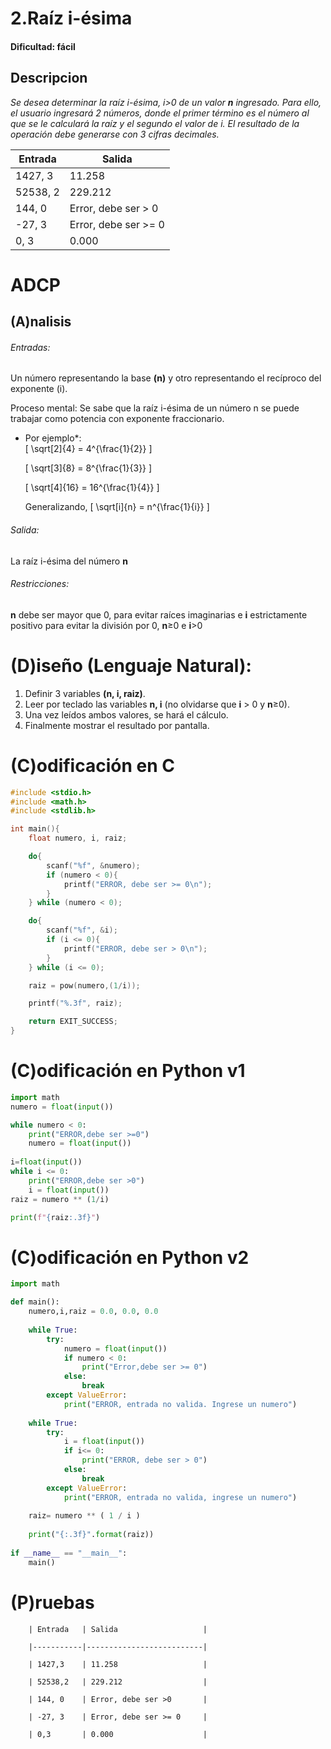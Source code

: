 
# 2.Raíz i-ésima

#### Dificultad: fácil

## Descripcion

*Se desea determinar la raíz i-ésima, i>0 de un valor **n** ingresado. Para ello, el usuario ingresará 2 números, donde el primer término es el número al que se le calculará la raíz y el segundo el valor de i. El resultado de la operación debe generarse con 3 cifras decimales.*

| Entrada   | Salida                   |
|-----------|--------------------------|
| 1427, 3   | 11.258                   |
| 52538, 2  | 229.212                  |
| 144, 0    | Error, debe ser > 0      |
| -27, 3    | Error, debe ser >= 0     |
| 0, 3      | 0.000                    |

# ADCP

## (A)nalisis

###### Entradas:  
Un número representando la base **(n)** y otro representando el recíproco del exponente (i).

Proceso mental: Se sabe que la raíz i-ésima de un número n se puede trabajar como potencia con exponente fraccionario.

* Por ejemplo\*:    	
    \[ \sqrt[2]{4} = 4^{\frac{1}{2}} \]

    \[ \sqrt[3]{8} = 8^{\frac{1}{3}} \]

    \[ \sqrt[4]{16} = 16^{\frac{1}{4}} \]

    Generalizando, \[ \sqrt[i]{n} = n^{\frac{1}{i}} \]

###### Salida: 
La raíz i-ésima del número **n**

###### Restricciones: 
**n** debe ser mayor que 0, para evitar raíces imaginarias e **i** estrictamente positivo para evitar la división por 0, **n**≥0 e **i**>0

# (D)iseño (Lenguaje Natural):
1. Definir 3 variables **(n, i, raiz)**. 
2. Leer por teclado las variables **n, i** (no olvidarse que **i** > 0 y **n**≥0). 
3. Una vez leídos ambos valores, se hará el cálculo.
4. Finalmente mostrar el resultado por pantalla.

# (C)odificación en C
```c
#include <stdio.h>
#include <math.h>
#include <stdlib.h>

int main(){
    float numero, i, raiz;

    do{
        scanf("%f", &numero);
        if (numero < 0){
            printf("ERROR, debe ser >= 0\n");
        } 
    } while (numero < 0);

    do{
        scanf("%f", &i);
        if (i <= 0){
            printf("ERROR, debe ser > 0\n");
        }    
    } while (i <= 0);

    raiz = pow(numero,(1/i));

    printf("%.3f", raiz);

    return EXIT_SUCCESS;
}
```
# (C)odificación en Python v1
```py
import math
numero = float(input())

while numero < 0:
    print("ERROR,debe ser >=0")
    numero = float(input())
    
i=float(input())
while i <= 0:
    print("ERROR,debe ser >0")
    i = float(input())
raiz = numero ** (1/i)

print(f"{raiz:.3f}")
```

# (C)odificación en Python v2
```py
import math

def main():
    numero,i,raiz = 0.0, 0.0, 0.0
    
    while True:
        try:
            numero = float(input())
            if numero < 0:
                print("Error,debe ser >= 0")
            else:
                break
        except ValueError:
            print("ERROR, entrada no valida. Ingrese un numero")
            
    while True:
        try:
            i = float(input())
            if i<= 0:
                print("ERROR, debe ser > 0")
            else:
                break
        except ValueError:
            print("ERROR, entrada no valida, ingrese un numero")
    
    raiz= numero ** ( 1 / i )
    
    print("{:.3f}".format(raiz))
    
if __name__ == "__main__":
    main()
```

# (P)ruebas


		| Entrada   | Salida                   |
		
		|-----------|--------------------------|
		
		| 1427,3    | 11.258                   |
		
		| 52538,2   | 229.212                  |
		
		| 144, 0    | Error, debe ser >0       |
		
		| -27, 3    | Error, debe ser >= 0     |
		
		| 0,3       | 0.000                    |
